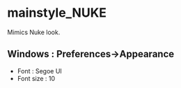 # mainstyle_NUKE

Mimics Nuke look.

## Windows : Preferences->Appearance
* Font : Segoe UI
* Font size : 10
